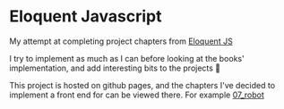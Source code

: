 # Eloquent Javascript
My attempt at completing project chapters from [Eloquent JS](https://eloquentjavascript.net/)

I try to implement as much as I can before looking at the books' implementation, and add interesting bits to the projects 🙂

This project is hosted on github pages, and the chapters I've decided to implement a front end for can be viewed there. For example [07_robot](https://crazytieguy.github.io/eloquent-javascript/07_robot/)
